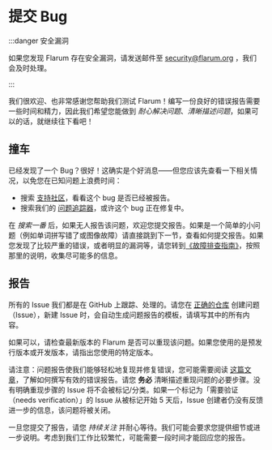 # 提交 Bug

:::danger 安全漏洞

如果您发现 Flarum 存在安全漏洞，请发送邮件至 [security@flarum.org](mailto:security@flarum.org) ，我们会及时处理。

:::

我们很欢迎、也非常感谢您帮助我们测试 Flarum！编写一份良好的错误报告需要一些时间和精力，因此我们希望您能做到 *耐心解决问题*、*清晰描述问题*，如果可以的话，就继续往下看吧！

## 撞车

已经发现了一个 Bug？很好！这确实是个好消息——但您应该先查看一下相关情况，以免您在已知问题上浪费时间：

- 搜索 [支持社区](https://discuss.flarum.org/t/support)，看看这个 bug 是否已经被报告。
- 搜索我们的 [问题追踪器](https://github.com/flarum/core/issues)，或许这个 bug 正在修复中。

在 *搜索一番* 后，如果无人报告该问题，欢迎您提交报告。如果是一个简单的小问题（例如单词拼写错了或图像故障）请直接跳到下一节，查看如何提交报告。如果您发现了比较严重的错误，或者明显的漏洞等，请您转到[《故障排查指南》](troubleshoot.md)，按照那里的说明，收集尽可能多的信息。

## 报告

所有的 Issue 我们都是在 GitHub 上跟踪、处理的。请您在 [正确的仓库](https://github.com/flarum) 创建问题（Issue），新建 Issue 时，会自动生成问题报告的模板，请填写其中的所有内容。

如果可以，请检查最新版本的 Flarum 是否可以重现该问题。如果您使用的是预发行版本或开发版本，请指出您使用的特定版本。

请注意：问题报告使我们能够轻松地复现并修复错误，您可能需要阅读 [这篇文章](https://www.chiark.greenend.org.uk/~sgtatham/bugs.html)，了解如何撰写有效的错误报告。请您 **务必** 清晰描述重现问题的必要步骤。没有明确重现步骤的 Issue 将不会被标记/分类。如果一个标记为「需要验证（needs verification）」的 Issue 从被标记开始 5 天后，Issue 创建者仍没有反馈进一步的信息，该问题将被关闭。

一旦您提交了报告，请您 *持续关注* 并耐心等待。我们可能会要求您提供细节或进一步说明。考虑到我们工作比较繁忙，可能需要一段时间才能回应您的报告。

